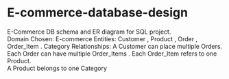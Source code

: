 # E-commerce-database-design
E-Commerce DB schema and ER diagram for SQL project.  
Domain Chosen: E-commerce Entities: Customer , Product , Order , Order_Item .
Category  Relationships: A Customer can place multiple Orders. 
                         Each Order can have multiple Order_Items . 
                         Each Order_Item refers to one Product.  
                         A Product belongs to one Category
